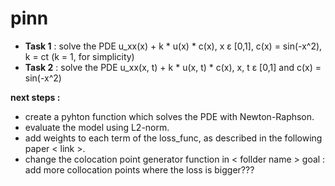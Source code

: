 # pinn
- **Task 1** : solve the PDE u_xx(x) + k * u(x) * c(x), x ε [0,1], c(x) = sin(-x^2), k = ct (k = 1, for simplicity)  
- **Task 2** : solve the PDE u_xx(x, t) + k * u(x, t) * c(x), x, t ε [0,1] and c(x) = sin(-x^2)

  
**next steps :**
- create a pyhton function which solves the PDE with Newton-Raphson.
- evaluate the model using L2-norm.
- add weights to each term of the loss_func, as described in the following paper < link >.
- change the colocation point generator function in < follder name > goal : add more collocation points where the loss is bigger???

